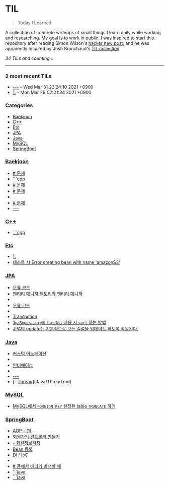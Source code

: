 # TIL
> Today I Learned

A collection of concrete writeups of small things I learn daily while working
and researching. My goal is to work in public. I was inspired to start this
repository after reading Simon Wilson's [hacker new post][1], and he was
apparently inspired by Josh Branchaud's [TIL collection][2].


_34 TILs and counting..._

---

### 2 most recent TILs

- [---](Java/List_Sort.md) - Wed Mar 31 22:24:10 2021 +0900
- [1.](Etc/2021.03.29.md) - Mon Mar 29 02:01:34 2021 +0900

### Categories

- [Baekjoon](#Baekjoon)
- [C++](#C++)
- [Etc](#Etc)
- [JPA](#JPA)
- [Java](#Java)
- [MySQL](#MySQL)
- [SpringBoot](#SpringBoot)

### [Baekjoon](#Baekjoon)
- [# 문제](Baekjoon/Q1463.md)
- [```cpp](Baekjoon/Q1697.md)
- [# 문제](Baekjoon/Q1926.md)
- [# 문제](Baekjoon/Q2178.md)
- [](Baekjoon/Q2579.md)
- [# 문제](Baekjoon/Q4179.md)
- [---](Baekjoon/Q7576.md)

### [C++](#C++)
- [```cpp](C++/pair.md)

### [Etc](#Etc)
- [1.](Etc/2021.03.29.md)
- [테스트 시 Error creating bean with name 'amazonS3'](Etc/AmazonS3BeanError.md)

### [JPA](#JPA)
- [오류 코드](JPA/Cascade.md)
- [엔티티 매니저 팩토리와 엔티티 매니저](JPA/Entity-Lifecycle.md)
- [](JPA/Infinite-Recursion.md)
- [오류 코드](JPA/MultipleBagFetchException.md)
- [](JPA/Pagination.md)
- [Transaction](JPA/Transaction.md)
- [`JpaRepository의` `findAll` 사용 시 `sort` 하는 방법](JPA/findAllSort.md)
- [JPA의 update는 기본적으로 모든 컬럼을 업데이트 하도록 작동된다.](JPA/update.md)

### [Java](#Java)
- [커스텀 어노테이션](Java/Annotation.md)
- [](Java/Dependency.md)
- [인터페이스](Java/Interface.md)
- [](Java/Lamda.md)
- [---](Java/List_Sort.md)
- [- [Thread](#thread)](Java/Thread.md)

### [MySQL](#MySQL)
- [MySQL에서 `FOREIGN KEY` 설정된 table `TRUNCATE` 하기](MySQL/truncate-foreign-key.md)

### [SpringBoot](#SpringBoot)
- [AOP - (1)](SpringBoot/AOP_1.md)
- [회원가입 컨트롤러 만들기](SpringBoot/AccountController.md)
- [- 회원정보저장](SpringBoot/AccountFormSubmit.md)
- [Bean 등록](SpringBoot/Bean.md)
- [DI / IoC](SpringBoot/DI-IoC.md)
- [](SpringBoot/RememberMe.md)
- [# 폼에서 에러가 발생할 때](SpringBoot/Validator.md)
- [```java](SpringBoot/WebSecurityConfig.md)
- [```java](SpringBoot/validation.md)

[1]: https://simonwillison.net/2020/Apr/20/self-rewriting-readme/
[2]: https://github.com/jbranchaud/til

